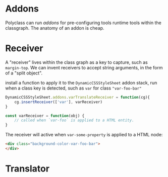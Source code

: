# Addons

Polyclass can run _addons_ for pre-configuring tools runtime tools within the classgraph. The anatomy of an addon is cheap.

# Receiver

A "receiver" lives within the class graph as a key to capture, such as `margin-top`. We can invent receivers to accept string arguments, in the form of a "split object".

install a function to apply it to the `DynamicCSSStyleSheet` addon stack, run when a class key is detected, such as `var` for class `"var-foo-bar"`

```js
DynamicCSSStyleSheet.addons.varTranslateReceiver = function(cg){
    cg.insertReceiver(['var'], varReceiver)
}

const varReceiver = function(obj) {
    // called when `var-foo` is applied to a HTML entity.
}
```

The receiver will active when `var-some-property` is applied to a HTML node:

```html
<div class="background-color-var-foo-bar">
</div>
```

# Translator
